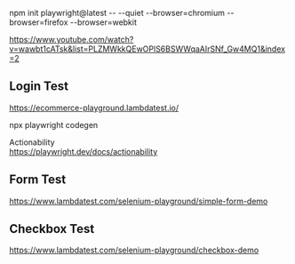 npm init playwright@latest -- --quiet --browser=chromium --browser=firefox --browser=webkit  

https://www.youtube.com/watch?v=wawbt1cATsk&list=PLZMWkkQEwOPlS6BSWWqaAIrSNf_Gw4MQ1&index=2  
  
## Login Test  
https://ecommerce-playground.lambdatest.io/  

npx playwright codegen  
  
Actionability  
https://playwright.dev/docs/actionability  
  
## Form Test  
https://www.lambdatest.com/selenium-playground/simple-form-demo  

## Checkbox Test
https://www.lambdatest.com/selenium-playground/checkbox-demo
